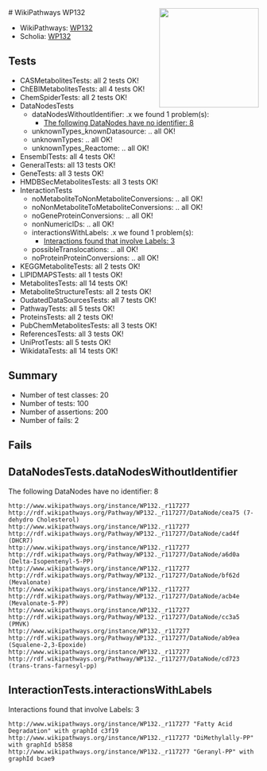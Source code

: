 <img style="float: right; width: 200px" src="https://upload.wikimedia.org/wikipedia/commons/thumb/8/83/Wplogo_with_text_500.png/640px-Wplogo_with_text_500.png" />
# WikiPathways WP132

* WikiPathways: [WP132](https://identifiers.org/wikipathways:WP132)
* Scholia: [WP132](https://scholia.toolforge.org/wikipathways/WP132)
## Tests
* CASMetabolitesTests: all 2 tests OK!
* ChEBIMetabolitesTests: all 4 tests OK!
* ChemSpiderTests: all 2 tests OK!
* DataNodesTests
    * dataNodesWithoutIdentifier: .x we found 1 problem(s):
        * [The following DataNodes have no identifier: 8](#d2d32fa7)
    * unknownTypes_knownDatasource: .. all OK!
    * unknownTypes: .. all OK!
    * unknownTypes_Reactome: .. all OK!
* EnsemblTests: all 4 tests OK!
* GeneralTests: all 13 tests OK!
* GeneTests: all 3 tests OK!
* HMDBSecMetabolitesTests: all 3 tests OK!
* InteractionTests
    * noMetaboliteToNonMetaboliteConversions: .. all OK!
    * noNonMetaboliteToMetaboliteConversions: .. all OK!
    * noGeneProteinConversions: .. all OK!
    * nonNumericIDs: .. all OK!
    * interactionsWithLabels: .x we found 1 problem(s):
        * [Interactions found that involve Labels: 3](#630d267a)
    * possibleTranslocations: .. all OK!
    * noProteinProteinConversions: .. all OK!
* KEGGMetaboliteTests: all 2 tests OK!
* LIPIDMAPSTests: all 1 tests OK!
* MetabolitesTests: all 14 tests OK!
* MetaboliteStructureTests: all 2 tests OK!
* OudatedDataSourcesTests: all 7 tests OK!
* PathwayTests: all 5 tests OK!
* ProteinsTests: all 2 tests OK!
* PubChemMetabolitesTests: all 3 tests OK!
* ReferencesTests: all 3 tests OK!
* UniProtTests: all 5 tests OK!
* WikidataTests: all 14 tests OK!


## Summary

* Number of test classes: 20
* Number of tests: 100
* Number of assertions: 200
* Number of fails: 2

## Fails

<a name="d2d32fa7" />

## DataNodesTests.dataNodesWithoutIdentifier

The following DataNodes have no identifier: 8
```
http://www.wikipathways.org/instance/WP132._r117277 http://rdf.wikipathways.org/Pathway/WP132._r117277/DataNode/cea75 (7-dehydro Cholesterol)
http://www.wikipathways.org/instance/WP132._r117277 http://rdf.wikipathways.org/Pathway/WP132._r117277/DataNode/cad4f (DHCR7)
http://www.wikipathways.org/instance/WP132._r117277 http://rdf.wikipathways.org/Pathway/WP132._r117277/DataNode/a6d0a (Delta-Isopentenyl-5-PP)
http://www.wikipathways.org/instance/WP132._r117277 http://rdf.wikipathways.org/Pathway/WP132._r117277/DataNode/bf62d (Mevalonate)
http://www.wikipathways.org/instance/WP132._r117277 http://rdf.wikipathways.org/Pathway/WP132._r117277/DataNode/acb4e (Mevalonate-5-PP)
http://www.wikipathways.org/instance/WP132._r117277 http://rdf.wikipathways.org/Pathway/WP132._r117277/DataNode/cc3a5 (PMVK)
http://www.wikipathways.org/instance/WP132._r117277 http://rdf.wikipathways.org/Pathway/WP132._r117277/DataNode/ab9ea (Squalene-2,3-Epoxide)
http://www.wikipathways.org/instance/WP132._r117277 http://rdf.wikipathways.org/Pathway/WP132._r117277/DataNode/cd723 (trans-trans-farnesyl-pp)
```

<a name="630d267a" />

## InteractionTests.interactionsWithLabels

Interactions found that involve Labels: 3
```
http://www.wikipathways.org/instance/WP132._r117277 "Fatty Acid Degradation" with graphId c3f19
http://www.wikipathways.org/instance/WP132._r117277 "DiMethylally-PP" with graphId b5858
http://www.wikipathways.org/instance/WP132._r117277 "Geranyl-PP" with graphId bcae9
```

